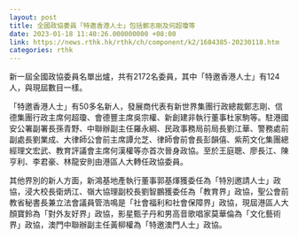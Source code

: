 ```yaml
---
layout: post
title: 全國政協委員「特邀香港人士」包括鄭志剛及何超瓊等
date: 2023-01-18 11:40:26.000000000 +08:00
link: https://news.rthk.hk/rthk/ch/component/k2/1684385-20230118.htm
categories: rthk
---
```


新一屆全國政協委員名單出爐，共有2172名委員，其中「特邀香港人士」有124人，與現屆數目一樣。

「特邀香港人士」有50多名新人，發展商代表有新世界集團行政總裁鄭志剛、信德集團行政主席何超瓊、會德豐主席吳宗權、新創建非執行董事杜家駒等。駐港國安公署副署長孫青野、中聯辦副主任羅永綱、民政事務局前局長劉江華、警務處前副處長劉業成、大律師公會前主席譚允芝、律師會前會長彭韻僖、紫荊文化集團總經理文宏武、教育評議會主席何漢權等亦首次晉身政協。至於王庭聰、廖長江、陳亨利、李君豪、林龍安則由港區人大轉任政協委員。

其他界別的新人方面，新鴻基地產執行董事郭基煇獲委任為「特別邀請人士」政協，浸大校長衛炳江、嶺大協理副校長劉智鵬獲委任為「教育界」政協，聖公會前教省秘書長兼立法會議員管浩鳴是「社會福利和社會保障界」政協，現屆港區人大顏寶鈴為「對外友好界」政協，影星甄子丹和男高音歌唱家莫華倫為「文化藝術界」政協，澳門中聯辦副主任黃柳權為「特邀澳門人士」政協。
